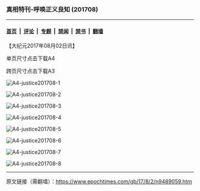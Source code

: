 ### 真相特刊-呼唤正义良知 (201708)

---

#### [首页](../../../..?n9489059) &nbsp;|&nbsp; [评论](../../../../../epoch-comment?n9489059) &nbsp;|&nbsp; [专题](../../../../../epoch-special?n9489059) &nbsp;|&nbsp; [禁闻](../../../../../epoch-news?n9489059) &nbsp;|&nbsp; [禁书](../../../../../books?n9489059) &nbsp;|&nbsp; [翻墙](https://github.com/gfw-breaker/nogfw/blob/master/README.md?n9489059)


<div class="post_content" id="artbody" itemprop="articleBody">
 <!-- article content begin -->
 <p>
  【大纪元2017年08月02日讯】
 </p>
 <p>
 </p>
 <p>
  <ok href="https://i.epochtimes.com/assets/uploads/2017/08/A4-justice201708.zip">
   单页尺寸点击下载A4
  </ok>
 </p>
 <p>
  <ok href="https://i.epochtimes.com/assets/uploads/2017/08/A3-justice201708.zip">
   跨页尺寸点击下载A3
  </ok>
 </p>
 <p>
  <img alt="A4-justice201708-1" class="alignnone size-medium wp-image-9489066" src="https://i.epochtimes.com/assets/uploads/2017/08/A4-justice201708-1-450x591.jpg"/>
 </p>
 <p>
  <img alt="A4-justice201708-2" class="alignnone size-medium wp-image-9489067" src="https://i.epochtimes.com/assets/uploads/2017/08/A4-justice201708-2-450x591.jpg"/>
 </p>
 <p>
  <img alt="A4-justice201708-3" class="alignnone size-medium wp-image-9489070" src="https://i.epochtimes.com/assets/uploads/2017/08/A4-justice201708-3-450x591.jpg"/>
 </p>
 <p>
  <img alt="A4-justice201708-4" class="alignnone size-medium wp-image-9489071" src="https://i.epochtimes.com/assets/uploads/2017/08/A4-justice201708-4-450x591.jpg"/>
 </p>
 <p>
  <img alt="A4-justice201708-5" class="alignnone size-medium wp-image-9489072" src="https://i.epochtimes.com/assets/uploads/2017/08/A4-justice201708-5-450x591.jpg"/>
 </p>
 <p>
  <img alt="A4-justice201708-6" class="alignnone size-medium wp-image-9489073" src="https://i.epochtimes.com/assets/uploads/2017/08/A4-justice201708-6-450x591.jpg"/>
 </p>
 <p>
  <img alt="A4-justice201708-7" class="alignnone size-medium wp-image-9489063" src="https://i.epochtimes.com/assets/uploads/2017/08/A4-justice201708-7-450x591.jpg"/>
 </p>
 <p>
  <img alt="A4-justice201708-8" class="alignnone size-medium wp-image-9489065" src="https://i.epochtimes.com/assets/uploads/2017/08/A4-justice201708-8-450x591.jpg"/>
 </p>
 <!-- article content end -->
 <div id="below_article_ad">
 </div>
</div>


---

原文链接（需翻墙）：https://www.epochtimes.com/gb/17/8/2/n9489059.htm